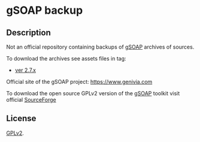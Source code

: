 # gSOAP backup


## Description

Not an official repository containing backups of [gSOAP](https://www.genivia.com) archives of sources.


To download the archives see assets files in tag:

 - [ver 2.7.x](https://github.com/SrcBackup/gsoap/releases/tag/v2.7.x)


Official site of the gSOAP project: https://www.genivia.com

To download the open source GPLv2 version of the [gSOAP](https://www.genivia.com)
toolkit visit official [SourceForge](https://sourceforge.net/projects/gsoap2)


## License

[GPLv2](./LICENSE).
